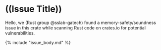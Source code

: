 # ((Issue Title))

Hello,
we (Rust group @sslab-gatech) found a memory-safety/soundness issue in this crate while scanning Rust code on crates.io for potential vulnerabilities.

{% include "issue_body.md" %}
